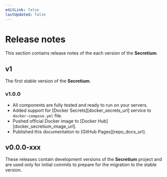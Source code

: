 ```yaml
---
editLink: false
lastUpdated: false
---
```


# Release notes

This section contains release notes of the each version of the **Secretium**.

## v1

The first stable version of the **Secretium**.

### v1.0.0 <Badge type="tip" text="latest" />

- All components are fully tested and ready to run on your servers.
- Added support for [Docker Secrets][docker_secrets_url] service to `docker-compose.yml` file.
- Pushed official Docker image to [Docker Hub][docker_secretium_image_url].
- Published this documentation to [GitHub Pages][repo_docs_url].

## v0.0.0-xxx <Badge type="danger" text="not supported" />

These releases contain development versions of the **Secretium** project and are used only for initial commits to prepare for the migration to the stable version.

<!--@include: ../parts/links.md-->